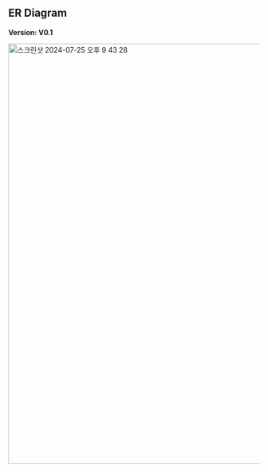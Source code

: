## ER Diagram

**Version: V0.1**

<img width="842" alt="스크린샷 2024-07-25 오후 9 43 28" src="https://github.com/user-attachments/assets/0c448f89-168f-4bac-8f9e-d981fb177e81">
